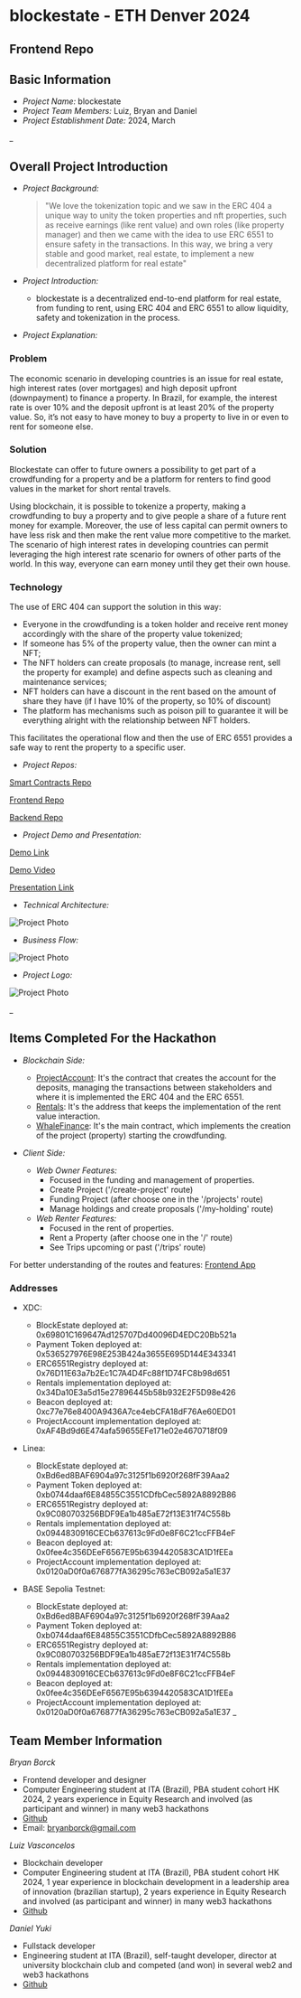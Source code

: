 # blockestate - ETH Denver 2024

## Frontend Repo

## Basic Information
- *Project Name:* blockestate
- *Project Team Members:* Luiz, Bryan and Daniel
- *Project Establishment Date:* 2024, March

_

## Overall Project Introduction
- *Project Background:*

   > "We love the tokenization topic and we saw in the ERC 404 a unique way to unity the token properties and nft properties, such as receive earnings (like rent value) and own roles (like property manager) and then we came with the idea to use ERC 6551 to ensure safety in the transactions. In this way, we bring a very stable and good market, real estate, to implement a new decentralized platform for real estate"

- *Project Introduction:*

  - blockestate is a decentralized end-to-end platform for real estate, from funding to rent, using ERC 404 and ERC 6551 to allow liquidity, safety and tokenization in the process.

- *Project Explanation:*

### Problem

The economic scenario in developing countries is an issue for real estate, high interest rates (over mortgages) and high deposit upfront (downpayment) to finance a property. In Brazil, for example, the interest rate is over 10% and the deposit upfront is at least 20% of the property value. So, it’s not easy to have money to buy a property to live in or even to rent for someone else. 

### Solution

Blockestate can offer to future owners a possibility to get part of a crowdfunding for a property and be a platform for renters to find good values in the market for short rental travels.

Using blockchain, it is possible to tokenize a property, making a crowdfunding to buy a property and to give people a share of a future rent money for example. Moreover, the use of less capital can permit owners to have less risk and then make the rent value more competitive to the market. The scenario of high interest rates in developing countries can permit leveraging the high interest rate scenario for owners of other parts of the world. In this way, everyone can earn money until they get their own house.

### Technology

The use of ERC 404 can support the solution in this way:

- Everyone in the crowdfunding is a token holder and receive rent money accordingly with the share of the property value tokenized;
- If someone has 5% of the property value, then the owner can mint a NFT;
- The NFT holders can create proposals (to manage, increase rent, sell the property for example) and define aspects such as cleaning and maintenance services;
- NFT holders can have a discount in the rent based on the amount of share they have (if I have 10% of the property, so 10% of discount)
- The platform has mechanisms such as poison pill to guarantee it will be everything alright with the relationship between NFT holders.

 This facilitates the operational flow and then the use of ERC 6551 provides a safe way to rent the property to a specific user. 

- *Project Repos:*

[Smart Contracts Repo](https://github.com/WhaleLabs/block-estate-contracts)

[Frontend Repo](https://github.com/WhaleLabs/block-estate-frontend)

[Backend Repo](https://github.com/WhaleLabs/block-estate-backend)

- *Project Demo and Presentation:*

[Demo Link]((https://block-estate-24.netlify.app/))

[Demo Video](https://youtu.be/c9ABWxw0NMA)

[Presentation Link](https://www.canva.com/design/DAF-UOG3CTI/xsD5543tz1ZZ0fL8KqCybA/edit?utm_content=DAF-UOG3CTI&utm_campaign=designshare&utm_medium=link2&utm_source=sharebutton)

- *Technical Architecture:*

![Project Photo](frontend/src/assets/Architecture.png)

- *Business Flow:*

![Project Photo](frontend/src/assets/BusinessFlow.png)

- *Project Logo:* 

![Project Photo](frontend/src/assets/logo.png)

_

## Items Completed For the Hackathon

  - *Blockchain Side:*
      - [ProjectAccount](https://github.com/WhaleLabs/block-estate-contracts/blob/master/src/ProjectAccount.sol): It's the contract that creates the account for the deposits, managing the transactions between stakeholders and where it is implemented the ERC 404 and the ERC 6551.
      - [Rentals](https://github.com/WhaleLabs/block-estate-contracts/blob/master/src/Rentals.sol): It's the address that keeps the implementation of the rent value interaction.
      - [WhaleFinance](https://github.com/WhaleLabs/block-estate-contracts/blob/master/src/BlockEstate.sol): It's the main contract, which implements the creation of the project (property) starting the crowdfunding.

  - *Client Side:*
    - *Web Owner Features:*
      - Focused in the funding and management of properties.
      - Create Project ('/create-project' route)
      - Funding Project (after choose one in the '/projects' route)
      - Manage holdings and create proposals ('/my-holding' route)
    - *Web Renter Features:*
      - Focused in the rent of properties.
      - Rent a Property (after choose one in the '/' route)
      - See Trips upcoming or past ('/trips' route)
     
   For better understanding of the routes and features: [Frontend App](frontend/src/App.tsx)

### Addresses

- XDC:
   - BlockEstate deployed at:  0x69801C169647Ad125707Dd40096D4EDC20Bb521a
   - Payment Token deployed at:  0x536527976E98E253B424a3655E695D144E343341
   - ERC6551Registry deployed at:  0x76D11E63a7b2Ec1C7A4D4Fc88f1D74FC8b98d651
   - Rentals implementation deployed at:  0x34Da10E3a5d15e27896445b58b932E2F5D98e426
   - Beacon deployed at:  0xc77e76e8400A9436A7ce4ebCFA18dF76Ae60ED01
   - ProjectAccount implementation deployed at:  0xAF4Bd9d6E474afa59655EFe171e02e4670718f09

- Linea:
   - BlockEstate deployed at:  0xBd6ed8BAF6904a97c3125f1b6920f268fF39Aaa2
   - Payment Token deployed at:  0xb0744daaf6E84855C3551CDfbCec5892A8892B86
   - ERC6551Registry deployed at:  0x9C080703256BDF9Ea1b485aE72f13E31f74C558b
   - Rentals implementation deployed at:  0x0944830916CECb637613c9Fd0e8F6C21ccFFB4eF
   - Beacon deployed at:  0x0fee4c356DEeF6567E95b6394420583CA1D1fEEa
   - ProjectAccount implementation deployed at:  0x0120aD0f0a676877fA36295c763eCB092a5a1E37
 
- BASE Sepolia Testnet:
   - BlockEstate deployed at:  0xBd6ed8BAF6904a97c3125f1b6920f268fF39Aaa2
   - Payment Token deployed at:  0xb0744daaf6E84855C3551CDfbCec5892A8892B86
   - ERC6551Registry deployed at:  0x9C080703256BDF9Ea1b485aE72f13E31f74C558b
   - Rentals implementation deployed at:  0x0944830916CECb637613c9Fd0e8F6C21ccFFB4eF
   - Beacon deployed at:  0x0fee4c356DEeF6567E95b6394420583CA1D1fEEa
   - ProjectAccount implementation deployed at:  0x0120aD0f0a676877fA36295c763eCB092a5a1E37
_

## Team Member Information
*Bryan Borck*

 - Frontend developer and designer
 - Computer Engineering student at ITA (Brazil), PBA student cohort HK 2024, 2 years experience in Equity Research and involved (as participant and winner) in many web3 hackathons
 - [Github](https://github.com/BryanBorck)
 - Email: bryanborck@gmail.com

*Luiz Vasconcelos*

 - Blockchain developer
 - Computer Engineering student at ITA (Brazil), PBA student cohort HK 2024, 1 year experience in blockchain development in a leadership area of innovation (brazilian startup), 2 years experience in Equity Research and involved (as participant and winner) in many web3 hackathons
 - [Github](https://github.com/luiz-lvj)

*Daniel Yuki*
 - Fullstack developer
 - Engineering student at ITA (Brazil), self-taught developer, director at university blockchain club and competed (and won) in several web2 and web3 hackathons
 - [Github](https://github.com/DanielYuki)

